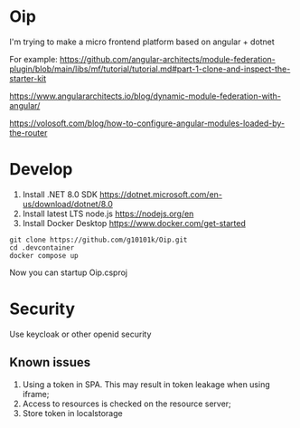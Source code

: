 # Oip

I'm trying to make a micro frontend platform based on angular + dotnet

For example:
https://github.com/angular-architects/module-federation-plugin/blob/main/libs/mf/tutorial/tutorial.md#part-1-clone-and-inspect-the-starter-kit

https://www.angulararchitects.io/blog/dynamic-module-federation-with-angular/

https://volosoft.com/blog/how-to-configure-angular-modules-loaded-by-the-router

# Develop

1. Install .NET 8.0 SDK https://dotnet.microsoft.com/en-us/download/dotnet/8.0
2. Install latest LTS node.js https://nodejs.org/en
3. Install Docker Desktop https://www.docker.com/get-started

```` shell
git clone https://github.com/g10101k/Oip.git
cd .devcontainer
docker compose up
````

Now you can startup Oip.csproj

# Security

Use keycloak or other openid security

## Known issues

1) Using a token in SPA. This may result in token leakage when using iframe;
2) Access to resources is checked on the resource server;
3) Store token in localstorage